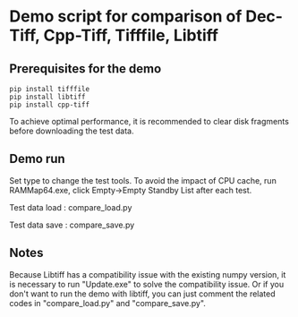 # Demo script for comparison of Dec-Tiff, Cpp-Tiff, Tifffile, Libtiff

## Prerequisites for the demo

```
pip install tifffile
pip install libtiff
pip install cpp-tiff
```

To achieve optimal performance, it is recommended to clear disk fragments before downloading the test data. 

## Demo run

Set type to change the test tools. To avoid the impact of CPU cache, run RAMMap64.exe, click Empty->Empty Standby List after each test.

Test data load : compare_load.py

Test data save : compare_save.py

## Notes

Because Libtiff has a compatibility issue with the existing numpy version, it is necessary to run "Update.exe" to solve the compatibility issue. Or if you don't want to run the demo with libtiff, you can just comment the related codes in "compare_load.py" and "compare_save.py".

